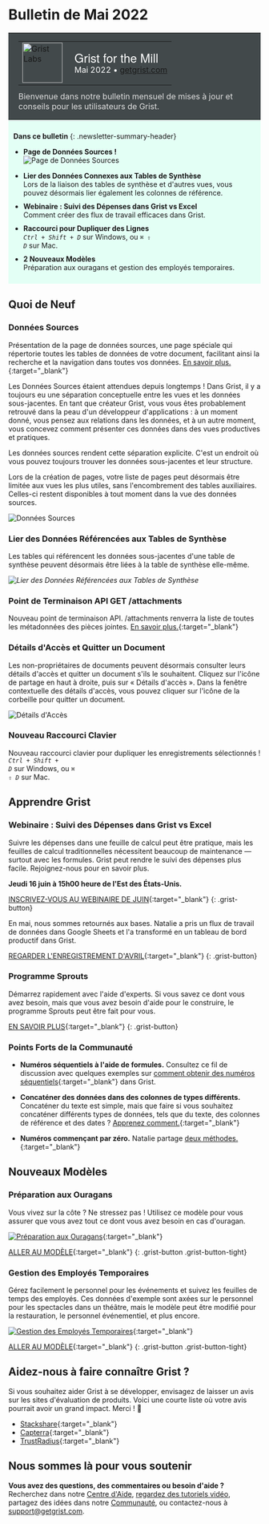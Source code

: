 # Bulletin de Mai 2022

<style>
  /* restaurer certains défauts mal remplacés */
  .newsletter-header .table {
    background-color: initial;
    border: initial;
  }
  .newsletter-header .table > tbody > tr > td {
    padding: initial;
    border: initial;
    vertical-align: initial;
  }
  .newsletter-header img.header-img {
    padding: initial;
    max-width: initial;
    display: initial;
    padding: initial;
    line-height: initial;
    background-color: initial;
    border: initial;
    border-radius: initial;
    margin: initial;
  }

  /* copier les styles de la newsletter, avec un préfixe pour une spécificité suffisante */
  .newsletter-header .header {
    border: none;
    padding: 0;
    margin: 0;
  }
  .newsletter-header table > tbody > tr > td.header-image {
    width: 80px;
    padding-right: 16px;
  }
  .newsletter-header table > tbody > tr > td.header-text {
    background-color: #42494B;
    padding: 16px 20px;
  }
  .newsletter-header table.header-top {
    border: none;
    padding: 0;
    margin: 0;
    width: 100%;
  }
  .header-title {
    font-family: Helvetica Neue, Helvetica, Arial, sans-serif;
    font-size: 24px;
    line-height: 28px;
    color: #FFFFFF;
  }
  .header-month {
    color: #FFFFFF;
  }
  .header-welcome {
    margin-top: 12px;
    color: #FFFFFF;
  }
  .newsletter-summary {
    background-color: #e3fff5;
    margin: 0;
    padding: 10px;
  }
  .newsletter-summary-header {
    text-align: center;
    padding-bottom: 10px;
    border-bottom: 1px solid lightgrey;
  }
  .newsletter-summary ul {
    padding-left: 20px;
  }
  .newsletter-summary li {
    margin-bottom: 10px;
  }
  .newsletter-summary li p {
    margin: 0px
  }
</style>
<div class="newsletter-header">
<table class="header" cellpadding="0" cellspacing="0" border="0"><tr>
  <td class="header-text">
    <table class="header-top"><tr>
      <td class="header-image">
        <a href="https://www.getgrist.com">
          <img class="header-img" src="/images/newsletters/grist-labs.png" width="80" height="80" alt="Grist Labs" border="0">
        </a>
      </td>
      <td class="header-top-text">
        <div class="header-title">Grist for the Mill</div>
        <div class="header-month">Mai 2022
          &#8226; <a href="https://www.getgrist.com/">getgrist.com</a></div>
      </td>
    </tr></table>
    <div class="header-welcome" style="color: #e0e0e0;">
      Bienvenue dans notre bulletin mensuel de mises à jour et conseils pour les utilisateurs de Grist.
    </div>
  </td>
</tr></table>
</div>

<div class="newsletter-summary row" markdown="1">

**Dans ce bulletin**
{: .newsletter-summary-header}

<div class="col-md-6" markdown="1">

* **Page de Données Sources !**

    ![Page de Données Sources](../images/newsletters/2022-05/raw-data-summary.png)

</div>

<div class="col-md-6" markdown="1">

* **Lier des Données Connexes aux Tables de Synthèse**

    Lors de la liaison des tables de synthèse et d'autres vues, vous pouvez désormais lier également les colonnes de référence.

* **Webinaire : Suivi des Dépenses dans Grist vs Excel**

    Comment créer des flux de travail efficaces dans Grist.

* **Raccourci pour Dupliquer des Lignes**

    <code class="keys">*Ctrl* + *Shift* + *D*</code> sur Windows, ou <code class="keys">*⌘* *⇧* *D*</code> sur Mac.

* **2 Nouveaux Modèles**

    Préparation aux ouragans et gestion des employés temporaires.

</div>

</div>

## Quoi de Neuf

### Données Sources

Présentation de la page de données sources, une page spéciale qui répertorie toutes les tables de données de votre document, facilitant ainsi la recherche et la navigation dans toutes vos données. [En savoir plus.](../raw-data.md){:target="\_blank"}

Les Données Sources étaient attendues depuis longtemps ! Dans Grist, il y a toujours eu une séparation conceptuelle entre les vues et les données sous-jacentes. En tant que créateur Grist, vous vous êtes probablement retrouvé dans la peau d'un développeur d'applications : à un moment donné, vous pensez aux relations dans les données, et à un autre moment, vous concevez comment présenter ces données dans des vues productives et pratiques.

Les données sources rendent cette séparation explicite. C'est un endroit où vous pouvez toujours trouver les données sous-jacentes et leur structure.

Lors de la création de pages, votre liste de pages peut désormais être limitée aux vues les plus utiles, sans l'encombrement des tables auxiliaires. Celles-ci restent disponibles à tout moment dans la vue des données sources.

![Données Sources](../images/newsletters/2022-05/raw-data.png)

### Lier des Données Référencées aux Tables de Synthèse

Les tables qui référencent les données sous-jacentes d'une table de synthèse peuvent désormais être liées à la table de synthèse elle-même.

<span class="screenshot-large">*![Lier des Données Référencées aux Tables de Synthèse](../images/newsletters/2022-05/summary-reference-linking.gif)*</span>

### Point de Terminaison API GET /attachments

Nouveau point de terminaison API. /attachments renverra la liste de toutes les métadonnées des pièces jointes. [En savoir plus.](../api.md#tag/attachments){:target="\_blank"}

### Détails d'Accès et Quitter un Document

Les non-propriétaires de documents peuvent désormais consulter leurs détails d'accès et quitter un document s'ils le souhaitent. Cliquez sur l'icône de partage en haut à droite, puis sur « Détails d'accès ». Dans la fenêtre contextuelle des détails d'accès, vous pouvez cliquer sur l'icône de la corbeille pour quitter un document.

![Détails d'Accès](../images/newsletters/2022-05/access-details.png)

### Nouveau Raccourci Clavier

Nouveau raccourci clavier pour dupliquer les enregistrements sélectionnés ! <code class="keys">*Ctrl* + *Shift* + *D*</code> sur Windows, ou <code class="keys">*⌘* *⇧* *D*</code> sur Mac.

## Apprendre Grist

### Webinaire : Suivi des Dépenses dans Grist vs Excel

Suivre les dépenses dans une feuille de calcul peut être pratique, mais les feuilles de calcul traditionnelles nécessitent beaucoup de maintenance — surtout avec les formules. Grist peut rendre le suivi des dépenses plus facile. Rejoignez-nous pour en savoir plus.

**Jeudi 16 juin à 15h00 heure de l'Est des États-Unis.**

[INSCRIVEZ-VOUS AU WEBINAIRE DE JUIN](https://www.getgrist.com/learn-grist-webinar/){:target="\_blank"}
{: .grist-button}

En mai, nous sommes retournés aux bases. Natalie a pris un flux de travail de données dans Google Sheets et l'a transformé en un tableau de bord productif dans Grist.

[REGARDER L'ENREGISTREMENT D'AVRIL](https://www.youtube.com/watch?v=-mNh2P_Wa6c){:target="\_blank"}
{: .grist-button}

### Programme Sprouts

Démarrez rapidement avec l'aide d'experts. Si vous savez ce dont vous avez besoin, mais que vous avez besoin d'aide pour le construire, le programme Sprouts peut être fait pour vous.

[EN SAVOIR PLUS](https://www.getgrist.com/sprouts-program/){:target="\_blank"}
{: .grist-button}

### Points Forts de la Communauté

* **Numéros séquentiels à l'aide de formules.** Consultez ce fil de discussion avec quelques exemples sur [comment obtenir des numéros séquentiels](https://community.getgrist.com/t/sequential-numbers-using-drag){:target="\_blank"} dans Grist.

* **Concaténer des données dans des colonnes de types différents.** Concaténer du texte est simple, mais que faire si vous souhaitez concaténer différents types de données, tels que du texte, des colonnes de référence et des dates ? [Apprenez comment.](https://community.getgrist.com/t/concatenate-datetime-with-reference-text){:target="\_blank"}

* **Numéros commençant par zéro.** Natalie partage [deux méthodes.](https://community.getgrist.com/t/how-to-have-numbers-that-begin-with-zero){:target="\_blank"}

## Nouveaux Modèles

### Préparation aux Ouragans

Vous vivez sur la côte ? Ne stressez pas ! Utilisez ce modèle pour vous assurer que vous avez tout ce dont vous avez besoin en cas d'ouragan.

[![Préparation aux Ouragans](../images/newsletters/2022-05/hurricane-preparedness.png)](https://templates.getgrist.com/uXMbETLdfriM/Hurricane-Preparedness){:target="\_blank"}

[ALLER AU MODÈLE](https://templates.getgrist.com/uXMbETLdfriM/Hurricane-Preparedness){:target="\_blank"}
{: .grist-button .grist-button-tight}

### Gestion des Employés Temporaires

Gérez facilement le personnel pour les événements et suivez les feuilles de temps des employés. Ces données d'exemple sont axées sur le personnel pour les spectacles dans un théâtre, mais le modèle peut être modifié pour la restauration, le personnel événementiel, et plus encore.

[![Gestion des Employés Temporaires](../images/newsletters/2022-05/gig-staffing.png)](https://templates.getgrist.com/sg8CccMuPrfX/Gig-Staffing/){:target="\_blank"}

[ALLER AU MODÈLE](https://templates.getgrist.com/sg8CccMuPrfX/Gig-Staffing/){:target="\_blank"}
{: .grist-button .grist-button-tight}

## Aidez-nous à faire connaître Grist ?
Si vous souhaitez aider Grist à se développer, envisagez de laisser un avis sur les sites d'évaluation de produits. Voici une courte liste où votre avis pourrait avoir un grand impact. Merci ! 🙏

* [Stackshare](https://stackshare.io/getgrist){:target="\_blank"}
* [Capterra](https://www.capterra.com/p/232821/Grist/){:target="\_blank"}
* [TrustRadius](https://www.trustradius.com/products/grist/){:target="\_blank"}

## Nous sommes là pour vous soutenir

**Vous avez des questions, des commentaires ou besoin d'aide ?** Recherchez dans notre [Centre d'Aide](../index.md), [regardez des tutoriels vidéo](https://www.youtube.com/channel/UCx0ioQrrC-bIrkmZ7ZULr0g/playlists), partagez des idées dans notre [Communauté](https://community.getgrist.com), ou contactez-nous à <support@getgrist.com>.
